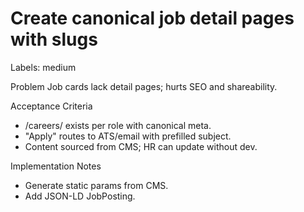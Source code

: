 # Create canonical job detail pages with slugs

Labels: medium

Problem
Job cards lack detail pages; hurts SEO and shareability.

Acceptance Criteria
- /careers/<slug> exists per role with canonical meta.
- "Apply" routes to ATS/email with prefilled subject.
- Content sourced from CMS; HR can update without dev.

Implementation Notes
- Generate static params from CMS.
- Add JSON-LD JobPosting.

